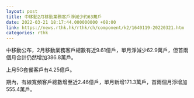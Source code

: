 ```yaml
---
layout: post
title: 中移動2月移動業務客戶淨減少約63萬戶
date: 2022-03-21 18:17:44.000000000 +08:00
link: https://news.rthk.hk/rthk/ch/component/k2/1640119-20220321.htm
categories: rthk
---
```


中移動公布，2月移動業務客戶總數有近9.61億戶，單月淨減少62.9萬戶，但首兩個月合計仍然增加386.8萬戶。

上月5G套餐客戶有4.25億戶。

期內，有線寬頻客戶總數增至近2.46億戶，單月新增171.3萬戶，首兩個月淨增加555.4萬戶。
